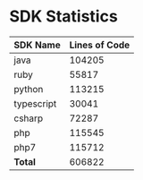 # SDK Statistics

| SDK Name | Lines of Code |
| -------- | ------------- |
| java | 104205 |
| ruby | 55817 |
| python | 113215 |
| typescript | 30041 |
| csharp | 72287 |
| php | 115545 |
| php7 | 115712 |
| **Total** | 606822 |
